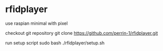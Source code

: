 # rfidplayer
use raspian minimal with pixel

checkout git repository
git clone https://github.com/perrin-1/rfidplayer.git

run setup script 
sudo bash ./rfidplayer/setup.sh
